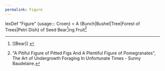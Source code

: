 ```yaml
---
permalink: Figure
---
```

lexDef "Figure" {usage::: Croen} < A {Bunch|Bushel|Tree|Forest of Trees|Petri Dish} of Seed Bear[^b]ing Fruit[^FigureCroen]

[^FigureCroen]: "A Pitiful Figure of Pitted Figs And A Plentiful Figure of Pomegranates", The Art of Undergrowth Foraging In Unfortunate Times - Sunny Baudelaire. 
[^b]: [[Bear]] [^c]
[^c]: [[Ring Around the Rose, C.]] 
